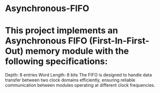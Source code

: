 # Asynchronous-FIFO
# This project implements an Asynchronous FIFO (First-In-First-Out) memory module with the following specifications:
Depth: 8 entries 
Word Length: 8 bits
The FIFO is designed to handle data transfer between two clock domains efficiently, ensuring reliable communication between modules operating at different clock frequencies.
